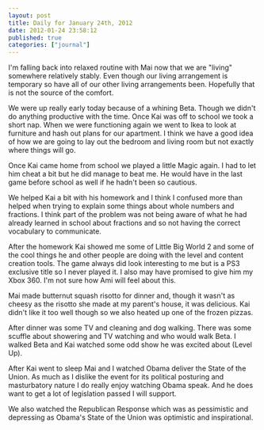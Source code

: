 ```yaml
---
layout: post
title: Daily for January 24th, 2012
date: 2012-01-24 23:58:12
published: true
categories: ["journal"]
---
```

I'm falling back into relaxed routine with Mai now that we are "living" somewhere relatively stably. Even though our living arrangement is temporary so have all of our other living arrangements been. Hopefully that is not the source of the comfort. 

We were up really early today because of a whining Beta. Though we didn't do anything productive with the time. Once Kai was off to school we took a short nap. When we were functioning again we went to Ikea to look at furniture and hash out plans for our apartment. I think we have a good idea of how we are going to lay out the bedroom and living room but not exactly where things will go. 

Once Kai came home from school we played a little Magic again. I had to let him cheat a bit but he did manage to beat me. He would have in the last game before school as well if he hadn't been so cautious. 

We helped Kai a bit with his homework and I think I confused more than helped when trying to explain some things about whole numbers and fractions. I think part of the problem was not being aware of what he had already learned in school about fractions and so not having the correct vocabulary to communicate. 

After the homework Kai showed me some of Little Big World 2 and some of the cool things he and other people are doing with the level and content creation tools. The game always did look interesting to me but is a PS3 exclusive title so I never played it. I also may have promised to give him my Xbox 360. I'm not sure how Ami will feel about this. 

Mai made butternut squash risotto for dinner and, though it wasn't as cheesy as the risotto she made at my parent's house, it was delicious. Kai didn't like it too well though so we also heated up one of the frozen pizzas. 

After dinner was some TV and cleaning and dog walking. There was some scuffle about showering and TV watching and who would walk Beta. I walked Beta and Kai watched some odd show he was excited about (Level Up). 

After Kai went to sleep Mai and I watched Obama deliver the State of the Union. As much as I dislike the event for its political posturing and masturbatory nature I do really enjoy watching Obama speak. And he does want to get a lot of legislation passed I will support. 

We also watched the Republican Response which was as pessimistic and depressing as Obama's State of the Union was optimistic and inspirational. 